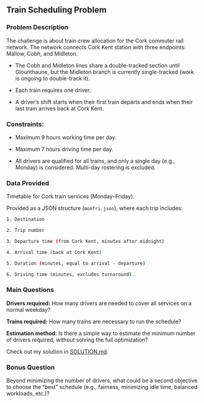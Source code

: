 ## Train Scheduling Problem 

### Problem Description
The challenge is about train crew allocation for the Cork commuter rail network. The network connects Cork Kent station with three endpoints: Mallow, Cobh, and Midleton.

- The Cobh and Midleton lines share a double-tracked section until Glounthaune, but the Midleton branch is currently single-tracked (work is ongoing to double-track it).

- Each train requires one driver.

- A driver’s shift starts when their first train departs and ends when their last train arrives back at Cork Kent.

### Constraints:

- Maximum 9 hours working time per day.

- Maximum 7 hours driving time per day.

- All drivers are qualified for all trains, and only a single day (e.g., Monday) is considered. Multi-day rostering is excluded.

### Data Provided

Timetable for Cork train services (Monday–Friday).

Provided as a JSON structure (`monfri.json`), where each trip includes:


```bash
1. Destination

2. Trip number

3. Departure time (from Cork Kent, minutes after midnight)

4. Arrival time (back at Cork Kent)

5. Duration (minutes, equal to arrival - departure)

6. Driving time (minutes, excludes turnaround).
```

### Main Questions

**Drivers required:** How many drivers are needed to cover all services on a normal weekday?

**Trains required:** How many trains are necessary to run the schedule?

**Estimation method:** Is there a simple way to estimate the minimum number of drivers required, without solving the full optimization?

Check out my solution in [SOLUTION.md](SOLUTION.md).
### Bonus Question

Beyond minimizing the number of drivers, what could be a second objective to choose the “best” schedule (e.g., fairness, minimizing idle time, balanced workloads, etc.)?

